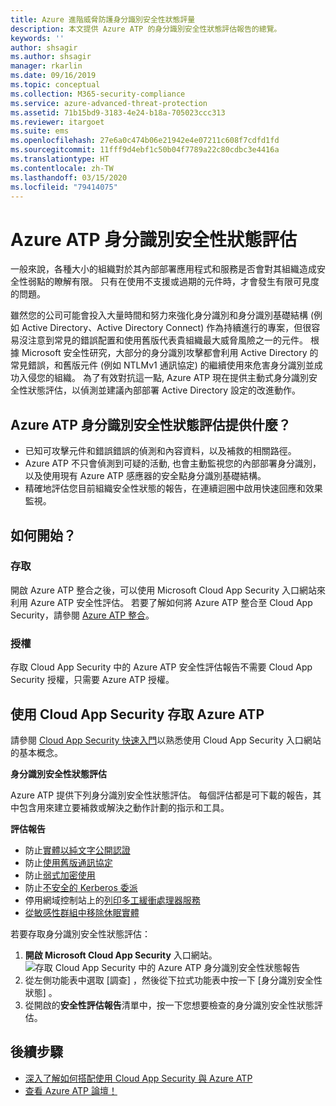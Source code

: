 ```yaml
---
title: Azure 進階威脅防護身分識別安全性狀態評量
description: 本文提供 Azure ATP 的身分識別安全性狀態評估報告的總覽。
keywords: ''
author: shsagir
ms.author: shsagir
manager: rkarlin
ms.date: 09/16/2019
ms.topic: conceptual
ms.collection: M365-security-compliance
ms.service: azure-advanced-threat-protection
ms.assetid: 71b15bd9-3183-4e24-b18a-705023ccc313
ms.reviewer: itargoet
ms.suite: ems
ms.openlocfilehash: 27e6a0c474b06e21942e4e07211c608f7cdfd1fd
ms.sourcegitcommit: 11fff9d4ebf1c50b04f7789a22c80cdbc3e4416a
ms.translationtype: HT
ms.contentlocale: zh-TW
ms.lasthandoff: 03/15/2020
ms.locfileid: "79414075"
---
```

# <a name="azure-atps-identity-security-posture-assessments"></a>Azure ATP 身分識別安全性狀態評估
 
一般來說，各種大小的組織對於其內部部署應用程式和服務是否會對其組織造成安全性弱點的瞭解有限。 只有在使用不支援或過期的元件時，才會發生有限可見度的問題。 

雖然您的公司可能會投入大量時間和努力來強化身分識別和身分識別基礎結構 (例如 Active Directory、Active Directory Connect) 作為持續進行的專案，但很容易沒注意到常見的錯誤配置和使用舊版代表貴組織最大威脅風險之一的元件。 根據 Microsoft 安全性研究，大部分的身分識別攻擊都會利用 Active Directory 的常見錯誤，和舊版元件 (例如 NTLMv1 通訊協定) 的繼續使用來危害身分識別並成功入侵您的組織。 為了有效對抗這一點, Azure ATP 現在提供主動式身分識別安全性狀態評估，以偵測並建議內部部署 Active Directory 設定的改進動作。 

## <a name="what-do-azure-atp-identity-security-posture-assessments-provide"></a>Azure ATP 身分識別安全性狀態評估提供什麼？  
- 已知可攻擊元件和錯誤錯誤的偵測和內容資料，以及補救的相關路徑。
- Azure ATP 不只會偵測到可疑的活動, 也會主動監視您的內部部署身分識別，以及使用現有 Azure ATP 感應器的安全點身分識別基礎結構。 
- 精確地評估您目前組織安全性狀態的報告，在連續迴圈中啟用快速回應和效果監視。 

## <a name="how-do-i-get-started"></a>如何開始？ 

### <a name="access"></a>存取

開啟 Azure ATP 整合之後，可以使用 Microsoft Cloud App Security 入口網站來利用 Azure ATP 安全性評估。 若要了解如何將 Azure ATP 整合至 Cloud App Security，請參閱 [Azure ATP 整合](https://docs.microsoft.com/cloud-app-security/aatp-integration)。 

### <a name="licensing"></a>授權

存取 Cloud App Security 中的 Azure ATP 安全性評估報告不需要 Cloud App Security 授權，只需要 Azure ATP 授權。 

## <a name="access-azure-atp-using-cloud-app-security"></a>使用 Cloud App Security 存取 Azure ATP 

請參閱 [Cloud App Security 快速入門](https://docs.microsoft.com/cloud-app-security/getting-started-with-cloud-app-security)以熟悉使用 Cloud App Security 入口網站的基本概念。 

**身分識別安全性狀態評估**

Azure ATP 提供下列身分識別安全性狀態評估。 每個評估都是可下載的報告，其中包含用來建立要補救或解決之動作計劃的指示和工具。 

**評估報告**
- 防止[實體以純文字公開認證](atp-cas-isp-clear-text.md)
- 防止[使用舊版通訊協定](atp-cas-isp-legacy-protocols.md)
- 防止[弱式加密使用](atp-cas-isp-weak-cipher.md)
- 防止[不安全的 Kerberos 委派](atp-cas-isp-unconstrained-kerberos.md)
- 停用網域控制站上的[列印多工緩衝處理器服務](atp-cas-isp-print-spooler.md)
- [從敏感性群組中移除休眠實體](atp-cas-isp-dormant-entities.md)

若要存取身分識別安全性狀態評估：
1. **開啟 Microsoft Cloud App Security** 入口網站。 
    ![存取 Cloud App Security 中的 Azure ATP 身分識別安全性狀態報告](media/atp-cas-isp-report-1.png)
1. 從左側功能表中選取 [調查]  ，然後從下拉式功能表中按一下 [身分識別安全性狀態]  。 
1. 從開啟的**安全性評估報告**清單中，按一下您想要檢查的身分識別安全性狀態評估。  


## <a name="next-steps"></a>後續步驟
- [深入了解如何搭配使用 Cloud App Security 與 Azure ATP](atp-activities-filtering-mcas.md)
- [查看 Azure ATP 論壇！](https://aka.ms/azureatpcommunity)

